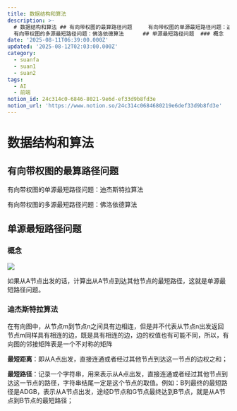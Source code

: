 ```yaml
---
title: 数据结构和算法
description: >-
  # 数据结构和算法 ## 有向带权图的最算路径问题     有向带权图的单源最短路径问题：迪杰斯特拉算法 
  有向带权图的多源最短路径问题：佛洛依德算法      ## 单源最短路径问题  ### 概念
date: '2025-08-11T06:39:00.000Z'
updated: '2025-08-12T02:03:00.000Z'
category:
  - suanfa
  - suan1
  - suan2
tags:
  - AI
  - 前端
notion_id: 24c314c0-6846-8021-9e6d-ef33d9b8fd3e
notion_url: 'https://www.notion.so/24c314c0684680219e6def33d9b8fd3e'
---
```

# 数据结构和算法
## 有向带权图的最算路径问题 



有向带权图的单源最短路径问题：迪杰斯特拉算法

有向带权图的多源最短路径问题：佛洛依德算法





## 单源最短路径问题

### 概念

![](https://prod-files-secure.s3.us-west-2.amazonaws.com/6e61e255-cb1b-4012-9194-fa251b4c0f01/2b93b0df-54db-4086-b13c-f373aced360f/Untitled.png?X-Amz-Algorithm=AWS4-HMAC-SHA256&X-Amz-Content-Sha256=UNSIGNED-PAYLOAD&X-Amz-Credential=ASIAZI2LB4665UQS73CL%2F20250812%2Fus-west-2%2Fs3%2Faws4_request&X-Amz-Date=20250812T060849Z&X-Amz-Expires=3600&X-Amz-Security-Token=IQoJb3JpZ2luX2VjEMX%2F%2F%2F%2F%2F%2F%2F%2F%2F%2FwEaCXVzLXdlc3QtMiJIMEYCIQD7wa8364mVdZLWWdWL816A4tKWfoJHr88f4qrzoAJr%2BwIhAPgEZxy%2BGg1xB83trTQO3ziOkdjiKiGPmebtbU8KUxL5KogECP7%2F%2F%2F%2F%2F%2F%2F%2F%2F%2FwEQABoMNjM3NDIzMTgzODA1IgxnJV98AwDLPlydCu8q3AOYxNxfjA16joZ2QM9cN31H5BosQIRXC2EMC92vLkl3GsyGnSiuawGsh9bAEZvUH6rVj%2Fg88cFmikojl4e1A3fvgjn07bmDQTs0iXglgYAhfcLPUmVMTg4QKGWtYYURwFC7kGX051vjvFvmuvay8fE4fhT3vLLAyYWub%2B4BYW7Jgiyq8FGsJ3P5ntdbB1Ue9kYHb2l7SxegqKcYhsAuF5uEpAP69phUjMqLOE1WhN2VY9KU7ucJpP8LvQbWwU6UX9SaOXA%2BKnsFgT64IJ9ENBWtnJfMm58AplX%2BKyJc%2B1fnA5dfPI%2F43UEKEakVz6KbJWzCAq3GFyOcbJx2h%2BBapbKK69PKdc8Pztun3XVKL5JjXJ%2Fu1UWK9pxhWaIcwJmEt0W0526L6X1QYC0yF2IPREzJRcy1LFaJTvT5BniirBTDaMn48qk5Cz2Jyn6IZcMLbo5VcqnOPtFmoGpG5AXUGgMhmlyFq%2FIBXHsmelAIAtNk8s40XhZ7Eg1Sds3q67XqAWZAA9U7DBYMLnRpxJ3kmhoqDsyKagZYbaXlCLWeQk9mLc7jGaXzb5SGcMbInTe3RIDMdcjo5jURpFcL%2BiBQyxUS7XyFo9gG5ygI8kZw0vEpHE9da4mx3XOyzxlBhDD0kOvEBjqkAQBYCJNJ73JEobEE57H6P1xvrBegpSy5a%2FbnWBLBt4FVhndi2IU6E%2FPxc3k5WE5tpnYTR%2Bk2MzxD2Wu6ajrQ0n%2BIDGSIl3oQykt2BB69kNDNtqhL6OGTTwhmhoxTvob%2F4HzhnnwQbo9ZAyBGAUVMaACWtgE4UbwStqibEJ8lTI%2BkHFOu9pBW%2FaZmgdfJl7oxTR147rpRdBYYPHzcv5OCwV24Texk&X-Amz-Signature=c6d28acbe00a4a3b9bb3344c23ae74a6edc928afdf9678948317f3433dc5985a&X-Amz-SignedHeaders=host&x-amz-checksum-mode=ENABLED&x-id=GetObject)

如果从A节点出发的话，计算出从A节点到达其他节点的最短路径，这就是单源最短路径问题。

### 迪杰斯特拉算法



在有向图中，从节点m到节点n之间具有边相连，但是并不代表从节点n出发返回节点m同样具有相连的边，既是具有相连的边，边的权值也有可能不同，所以，有向图的邻接矩阵表是一个不对称的矩阵 





**最短距离**：即从A点出发，直接连通或者经过其他节点到达这一节点的边权之和；

**最短路径**：记录一个字符串，用来表示从A点出发，直接连通或者经过其他节点到达这一节点的路径，字符串结尾一定是这个节点的取值。例如：B列最终的最短路径是ADGB，表示从A节点出发，途经D节点和G节点最终达到B节点，就是从A节点到B节点的最短路径；



